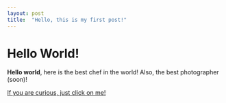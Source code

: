 ```yaml
---
layout: post
title:  "Hello, this is my first post!"
---
```


# Hello World!

**Hello world**, here is the best chef in the world! Also, the best photographer (soon)!

[If you are curious, just click on me!](https://www.instagram.com/chefhatche/)
